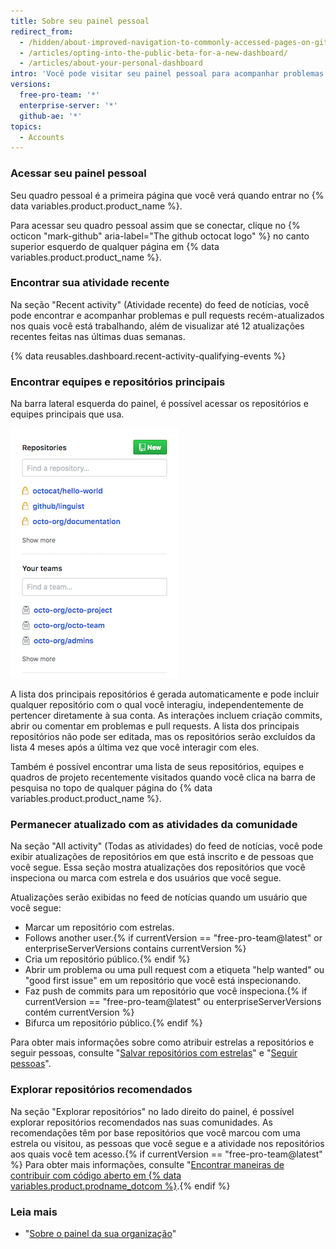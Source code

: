 ```yaml
---
title: Sobre seu painel pessoal
redirect_from:
  - /hidden/about-improved-navigation-to-commonly-accessed-pages-on-github/
  - /articles/opting-into-the-public-beta-for-a-new-dashboard/
  - /articles/about-your-personal-dashboard
intro: 'Você pode visitar seu painel pessoal para acompanhar problemas e pull requests nos quais está trabalhando ou seguindo, navegar para os repositórios principais e páginas de equipe, manter-se atualizado sobre atividades recentes nas organizações e nos repositórios em que está inscrito e explorar repositórios recomendados.'
versions:
  free-pro-team: '*'
  enterprise-server: '*'
  github-ae: '*'
topics:
  - Accounts
---
```


### Acessar seu painel pessoal

Seu quadro pessoal é a primeira página que você verá quando entrar no {% data variables.product.product_name %}.

Para acessar seu quadro pessoal assim que se conectar, clique no {% octicon "mark-github" aria-label="The github octocat logo" %} no canto superior esquerdo de qualquer página em {% data variables.product.product_name %}.

### Encontrar sua atividade recente

Na seção "Recent activity" (Atividade recente) do feed de notícias, você pode encontrar e acompanhar problemas e pull requests recém-atualizados nos quais você está trabalhando, além de visualizar até 12 atualizações recentes feitas nas últimas duas semanas.

{% data reusables.dashboard.recent-activity-qualifying-events %}

### Encontrar equipes e repositórios principais

Na barra lateral esquerda do painel, é possível acessar os repositórios e equipes principais que usa.

![lista de repositórios e equipes de diferentes organizações](/assets/images/help/dashboard/repositories-and-teams-from-personal-dashboard.png)

A lista dos principais repositórios é gerada automaticamente e pode incluir qualquer repositório com o qual você interagiu, independentemente de pertencer diretamente à sua conta. As interações incluem criação commits, abrir ou comentar em problemas e pull requests. A lista dos principais repositórios não pode ser editada, mas os repositórios serão excluídos da lista 4 meses após a última vez que você interagir com eles.

Também é possível encontrar uma lista de seus repositórios, equipes e quadros de projeto recentemente visitados quando você clica na barra de pesquisa no topo de qualquer página do {% data variables.product.product_name %}.

### Permanecer atualizado com as atividades da comunidade

Na seção "All activity" (Todas as atividades) do feed de notícias, você pode exibir atualizações de repositórios em que está inscrito e de pessoas que você segue. Essa seção mostra atualizações dos repositórios que você inspeciona ou marca com estrela e dos usuários que você segue.

Atualizações serão exibidas no feed de notícias quando um usuário que você segue:
- Marcar um repositório com estrelas.
- Follows another user.{% if currentVersion == "free-pro-team@latest" or enterpriseServerVersions contains currentVersion %}
- Cria um repositório público.{% endif %}
- Abrir um problema ou uma pull request com a etiqueta "help wanted" ou "good first issue" em um repositório que você está inspecionando.
- Faz push de commits para um repositório que você inspeciona.{% if currentVersion == "free-pro-team@latest" ou enterpriseServerVersions contém currentVersion %}
- Bifurca um repositório público.{% endif %}

Para obter mais informações sobre como atribuir estrelas a repositórios e seguir pessoas, consulte "[Salvar repositórios com estrelas](/articles/saving-repositories-with-stars/)" e "[Seguir pessoas](/articles/following-people)".

### Explorar repositórios recomendados

Na seção "Explorar repositórios" no lado direito do painel, é possível explorar repositórios recomendados nas suas comunidades. As recomendações têm por base repositórios que você marcou com uma estrela ou visitou, as pessoas que você segue e a atividade nos repositórios aos quais você tem acesso.{% if currentVersion == "free-pro-team@latest" %} Para obter mais informações, consulte "[Encontrar maneiras de contribuir com código aberto em {% data variables.product.prodname_dotcom %}](/github/getting-started-with-github/finding-ways-to-contribute-to-open-source-on-github).{% endif %}

### Leia mais

- "[Sobre o painel da sua organização](/articles/about-your-organization-dashboard)"
